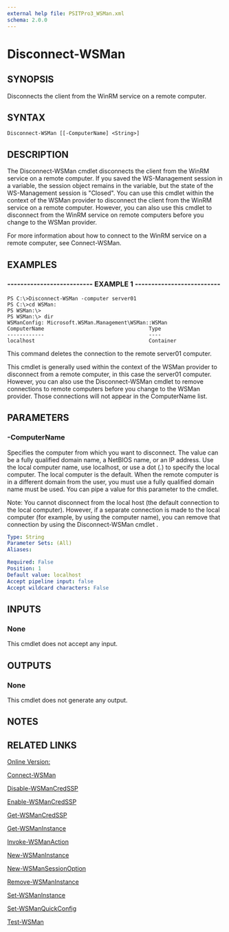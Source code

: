 ```yaml
---
external help file: PSITPro3_WSMan.xml
schema: 2.0.0
---
```


# Disconnect-WSMan
## SYNOPSIS
Disconnects the client from the WinRM service on a remote computer.

## SYNTAX

```
Disconnect-WSMan [[-ComputerName] <String>]
```

## DESCRIPTION
The Disconnect-WSMan cmdlet disconnects the client from the WinRM service on a remote computer.
If you saved the WS-Management session in a variable, the session object remains in the variable, but the state of the WS-Management session is "Closed".
You can use this cmdlet within the context of the WSMan provider to disconnect the client from the WinRM service on a remote computer.
However, you can also use this cmdlet to disconnect from the WinRM service on remote computers before you change to the WSMan provider.

For more information about how to connect to the WinRM service on a remote computer, see Connect-WSMan.

## EXAMPLES

### -------------------------- EXAMPLE 1 --------------------------
```
PS C:\>Disconnect-WSMan -computer server01
PS C:\>cd WSMan:
PS WSMan:\>
PS WSMan:\> dir
WSManConfig: Microsoft.WSMan.Management\WSMan::WSMan
ComputerName                                  Type
------------                                  ----
localhost                                     Container
```

This command deletes the connection to the remote server01 computer.

This cmdlet is generally used within the context of the WSMan provider to disconnect from a remote computer, in this case the server01 computer.
However, you can also use the Disconnect-WSMan cmdlet to remove connections to remote computers before you  change to the WSMan provider.
Those connections will not appear in the ComputerName list.

## PARAMETERS

### -ComputerName
Specifies the computer from which you want to disconnect.
The value can be a fully qualified domain name, a NetBIOS name, or an IP address.
Use the local computer name, use localhost, or use a dot \(.\) to specify the local computer.
The local computer is the default.
When the remote computer is in a different domain from the user, you must use a fully qualified domain name must be used.
You can pipe a value for this parameter to the cmdlet.

Note: You cannot disconnect from the local host \(the default connection to the local computer\).
However, if a separate connection is made to the local computer \(for example, by using the computer name\), you can remove that connection by using the Disconnect-WSMan cmdlet .

```yaml
Type: String
Parameter Sets: (All)
Aliases: 

Required: False
Position: 1
Default value: localhost
Accept pipeline input: false
Accept wildcard characters: False
```

## INPUTS

### None
This cmdlet does not accept any input.

## OUTPUTS

### None
This cmdlet does not generate any output.

## NOTES

## RELATED LINKS

[Online Version:](http://go.microsoft.com/fwlink/?LinkId=141439)

[Connect-WSMan](74e46714-497f-4306-be84-109ab5b654cc)

[Disable-WSManCredSSP](01c110d4-056e-48d2-b9a0-ea62c85a2c0e)

[Enable-WSManCredSSP](affb7d94-edf1-41a4-9257-5e0e1b736add)

[Get-WSManCredSSP](985673c4-eb15-47be-a2a2-22f2080d3242)

[Get-WSManInstance](06dae292-bd46-4f6a-a246-c7c7c057db90)

[Invoke-WSManAction](2b565381-48a7-4b3e-b0a5-61a53d320a9a)

[New-WSManInstance](3b68a31e-0b27-41e5-ad6f-83f243655651)

[New-WSManSessionOption](b8d84d86-a913-4aa6-8c72-80fe7938d782)

[Remove-WSManInstance](8061efbd-5747-4e33-952b-ec3e2d07f20f)

[Set-WSManInstance](c7af8b30-3ca0-4330-8f24-60e2bf94053a)

[Set-WSManQuickConfig](6a0e74db-94a7-445a-8485-f64ca1a4948a)

[Test-WSMan](b8c6fb53-48fb-411b-a989-618a74a68067)


